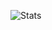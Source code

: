 ![Stats](https://github-readme-stats.vercel.app/api?username=ceg&show_icons=true&theme=material-palenight)
